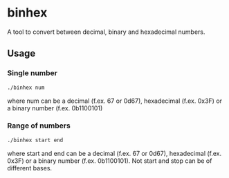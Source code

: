# binhex
A tool to convert between decimal, binary and hexadecimal numbers.

## Usage
### Single number
```bash
./binhex num
```
where num can be a decimal (f.ex. 67 or 0d67), hexadecimal (f.ex. 0x3F) or a binary number (f.ex. 0b1100101)

### Range of numbers
```bash
./binhex start end
```
where start and end can be a decimal (f.ex. 67 or 0d67), hexadecimal (f.ex. 0x3F) or a binary number (f.ex. 0b1100101). Not start and stop can be of different bases.


